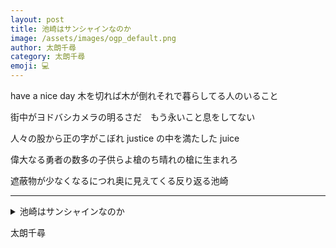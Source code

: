 ```yaml
---
layout: post
title: 池崎はサンシャインなのか
image: /assets/images/ogp_default.png
author: 太朗千尋
category: 太朗千尋
emoji: 💻
---
```


<div class="tanka-area"><div class="tanka">
<p>have a nice day 木を切れば木が倒れそれで暮らしてる人のいること</p>

<p>街中がヨドバシカメラの明るさだ　もう永いこと息をしてない</p>

<p>人々の股から正の字がこぼれ justice の中を満たした juice</p>

<p>偉大なる勇者の数多の子供らよ槍のち晴れの槍に生まれろ</p>

<p>遮蔽物が少なくなるにつれ奥に見えてくる反り返る池崎</p>

</div></div>

---

<details><summary>池崎はサンシャインなのか</summary>
have a nice day 木を切れば木が倒れそれで暮らしてる人のいること<br />
街中がヨドバシカメラの明るさだ　もう永いこと息をしてない<br />
人々の股から正の字がこぼれ justice の中を満たした juice<br />
偉大なる勇者の数多の子供らよ槍のち晴れの槍に生まれろ<br />
遮蔽物が少なくなるにつれ奥に見えてくる反り返る池崎<br />
<br />

</details>

太朗千尋
